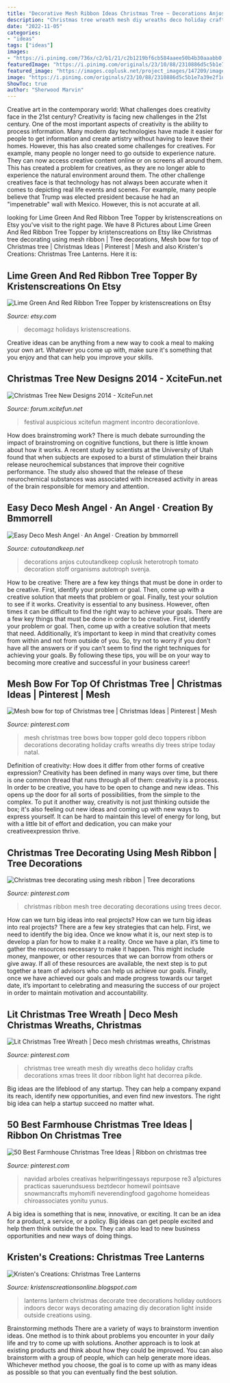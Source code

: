 ```yaml
---
title: "Decorative Mesh Ribbon Ideas Christmas Tree ~ Decorations Anjos Cutoutandkeep Coplusk Heterotroph Tomato Decoration Stoff Organisms Autotroph Svenja"
description: "Christmas tree wreath mesh diy wreaths deco holiday crafts decorations xmas trees lit door ribbon light hat decorrea pikde"
date: "2022-11-05"
categories:
- "ideas"
tags: ["ideas"]
images:
- "https://i.pinimg.com/736x/c2/b1/21/c2b1219bf6cb584aaee50b4b30aaabb0.jpg"
featuredImage: "https://i.pinimg.com/originals/23/10/88/2310886d5c5b1e7a39e2f1dadeddfba3.jpg"
featured_image: "https://images.coplusk.net/project_images/147209/image/full_mesh_angel.jpg"
image: "https://i.pinimg.com/originals/23/10/88/2310886d5c5b1e7a39e2f1dadeddfba3.jpg"
ShowToc: true
author: "Sherwood Marvin"
---
```



Creative art in the contemporary world: What challenges does creativity face in the 21st century?
Creativity is facing new challenges in the 21st century. One of the most important aspects of creativity is the ability to process information. Many modern day technologies have made it easier for people to get information and create artistry without having to leave their homes. However, this has also created some challenges for creatives. For example, many people no longer need to go outside to experience nature. They can now access creative content online or on screens all around them. This has created a problem for creatives, as they are no longer able to experience the natural environment around them. The other challenge creatives face is that technology has not always been accurate when it comes to depicting real life events and scenes. For example, many people believe that Trump was elected president because he had an "impenetrable" wall with Mexico. However, this is not accurate at all.

	

		
looking for Lime Green And Red Ribbon Tree Topper by kristenscreations on Etsy you've visit to the right page. We have 8 Pictures about Lime Green And Red Ribbon Tree Topper by kristenscreations on Etsy like Christmas tree decorating using mesh ribbon | Tree decorations, Mesh bow for top of Christmas tree | Christmas Ideas | Pinterest | Mesh and also Kristen&#039;s Creations: Christmas Tree Lanterns. Here it is:
		
    
## Lime Green And Red Ribbon Tree Topper By Kristenscreations On Etsy

<img loading=lazy src="https://img0.etsystatic.com/007/0/5364682/il_750xN.402353564_m1s8.jpg" onerror="this.onerror=null;this.src='https://tse3.mm.bing.net/th?id=OIP.ox-hremgSS36iwtdTCXt4wHaLH&amp;pid=15.1';" alt="Lime Green And Red Ribbon Tree Topper by kristenscreations on Etsy">

_Source: etsy.com_

>decomagz holidays kristenscreations. 

	

Creative ideas can be anything from a new way to cook a meal to making your own art. Whatever you come up with, make sure it's something that you enjoy and that can help you improve your skills.

    
## Christmas Tree New Designs 2014 - XciteFun.net

<img loading=lazy src="https://img.xcitefun.net/users/2013/11/341967,xcitefun-christmas-tree-design-5.jpg" onerror="this.onerror=null;this.src='https://tse4.mm.bing.net/th?id=OIP.Mprrnkc4LBD7ly2TUatmbQHaNu&amp;pid=15.1';" alt="Christmas Tree New Designs 2014 - XciteFun.net">

_Source: forum.xcitefun.net_

>festival auspicious xcitefun magment incontro decorationlove. 

	

How does brainstroming work?
There is much debate surrounding the impact of brainstroming on cognitive functions, but there is little known about how it works. A recent study by scientists at the University of Utah found that when subjects are exposed to a burst of stimulation their brains release neurochemical substances that improve their cognitive performance. The study also showed that the release of these neurochemical substances was associated with increased activity in areas of the brain responsible for memory and attention.

    
## Easy Deco Mesh Angel · An Angel · Creation By Bmmorrell

<img loading=lazy src="https://images.coplusk.net/project_images/147209/image/full_mesh_angel.jpg" onerror="this.onerror=null;this.src='https://tse3.mm.bing.net/th?id=OIP.2y98p3uPSCJpm4mFkNcfuQHaJ4&amp;pid=15.1';" alt="Easy Deco Mesh Angel · An Angel · Creation by bmmorrell">

_Source: cutoutandkeep.net_

>decorations anjos cutoutandkeep coplusk heterotroph tomato decoration stoff organisms autotroph svenja. 

	

How to be creative: There are a few key things that must be done in order to be creative. First, identify your problem or goal. Then, come up with a creative solution that meets that problem or goal. Finally, test your solution to see if it works.
Creativity is essential to any business. However, often times it can be difficult to find the right way to achieve your goals. There are a few key things that must be done in order to be creative. First, identify your problem or goal. Then, come up with a creative solution that meets that need. Additionally, it’s important to keep in mind that creativity comes from within and not from outside of you. So, try not to worry if you don’t have all the answers or if you can’t seem to find the right techniques for achieving your goals. By following these tips, you will be on your way to becoming more creative and successful in your business career!

    
## Mesh Bow For Top Of Christmas Tree | Christmas Ideas | Pinterest | Mesh

<img loading=lazy src="https://s-media-cache-ak0.pinimg.com/736x/fc/c8/c8/fcc8c8471af39f36ae3a24353fe1e5d0.jpg" onerror="this.onerror=null;this.src='https://tse1.mm.bing.net/th?id=OIP.GcOWjBp49H3DFIIiIolr5AHaJ4&amp;pid=15.1';" alt="Mesh bow for top of Christmas tree | Christmas Ideas | Pinterest | Mesh">

_Source: pinterest.com_

>mesh christmas tree bows bow topper gold deco toppers ribbon decorations decorating holiday crafts wreaths diy trees stripe today natal. 

	

Definition of creativity: How does it differ from other forms of creative expression?
Creativity has been defined in many ways over time, but there is one common thread that runs through all of them: creativity is a process. In order to be creative, you have to be open to change and new ideas. This opens up the door for all sorts of possibilities, from the simple to the complex.
To put it another way, creativity is not just thinking outside the box; it's also feeling out new ideas and coming up with new ways to express yourself. It can be hard to maintain this level of energy for long, but with a little bit of effort and dedication, you can make your creativeexpression thrive.

    
## Christmas Tree Decorating Using Mesh Ribbon | Tree Decorations

<img loading=lazy src="https://i.pinimg.com/originals/23/10/88/2310886d5c5b1e7a39e2f1dadeddfba3.jpg" onerror="this.onerror=null;this.src='https://tse1.mm.bing.net/th?id=OIP.BuS3vLIFXNaqZsnMenTGPwHaNK&amp;pid=15.1';" alt="Christmas tree decorating using mesh ribbon | Tree decorations">

_Source: pinterest.com_

>christmas ribbon mesh tree decorating decorations using trees decor. 

	

How can we turn big ideas into real projects?
How can we turn big ideas into real projects? There are a few key strategies that can help. First, we need to identify the big idea. Once we know what it is, our next step is to develop a plan for how to make it a reality. Once we have a plan, it’s time to gather the resources necessary to make it happen. This might include money, manpower, or other resources that we can borrow from others or give away. If all of these resources are available, the next step is to put together a team of advisors who can help us achieve our goals. Finally, once we have achieved our goals and made progress towards our target date, it’s important to celebrating and measuring the success of our project in order to maintain motivation and accountability.

    
## Lit Christmas Tree Wreath | Deco Mesh Christmas Wreaths, Christmas

<img loading=lazy src="https://i.pinimg.com/736x/c2/b1/21/c2b1219bf6cb584aaee50b4b30aaabb0.jpg" onerror="this.onerror=null;this.src='https://tse2.mm.bing.net/th?id=OIP.hfWdN1uxWyfDJuLYi_PwPgHaJ4&amp;pid=15.1';" alt="Lit Christmas Tree Wreath | Deco mesh christmas wreaths, Christmas">

_Source: pinterest.com_

>christmas tree wreath mesh diy wreaths deco holiday crafts decorations xmas trees lit door ribbon light hat decorrea pikde. 

	

Big ideas are the lifeblood of any startup. They can help a company expand its reach, identify new opportunities, and even find new investors. The right big idea can help a startup succeed no matter what.

    
## 50 Best Farmhouse Christmas Tree Ideas | Ribbon On Christmas Tree

<img loading=lazy src="https://i.pinimg.com/originals/72/b6/4d/72b64d67939da032a5c7b2751f7cee38.jpg" onerror="this.onerror=null;this.src='https://tse2.mm.bing.net/th?id=OIP.9wAS4S7l1nIxNKTJMEX17gHaJ4&amp;pid=15.1';" alt="50 Best Farmhouse Christmas Tree Ideas | Ribbon on christmas tree">

_Source: pinterest.com_

>navidad arboles creativas helpwritingessays repurpose re3 a1pictures practicas sauerundsuess beztdecor homewil pointsave snowmancrafts myhomifi neverendingfood gagohome homeideas chiroassociates yonitu yunus. 

	

A big idea is something that is new, innovative, or exciting. It can be an idea for a product, a service, or a policy. Big ideas can get people excited and help them think outside the box. They can also lead to new business opportunities and new ways of doing things.

    
## Kristen&#039;s Creations: Christmas Tree Lanterns

<img loading=lazy src="http://2.bp.blogspot.com/-_kTAffOqihA/Ttr9YCwtMUI/AAAAAAAAGj8/c6uNEoqt4-A/s1600/067.JPG" onerror="this.onerror=null;this.src='https://tse2.mm.bing.net/th?id=OIP.OV_0PVsPPReOCd2L8jup6QHaLG&amp;pid=15.1';" alt="Kristen&#039;s Creations: Christmas Tree Lanterns">

_Source: kristenscreationsonline.blogspot.com_

>lanterns lantern christmas decorate tree decorations holiday outdoors indoors decor ways decorating amazing diy decoration light inside outside creations using. 

	

Brainstorming methods
There are a variety of ways to brainstorm invention ideas. One method is to think about problems you encounter in your daily life and try to come up with solutions. Another approach is to look at existing products and think about how they could be improved. You can also brainstorm with a group of people, which can help generate more ideas. Whichever method you choose, the goal is to come up with as many ideas as possible so that you can eventually find the best solution.

